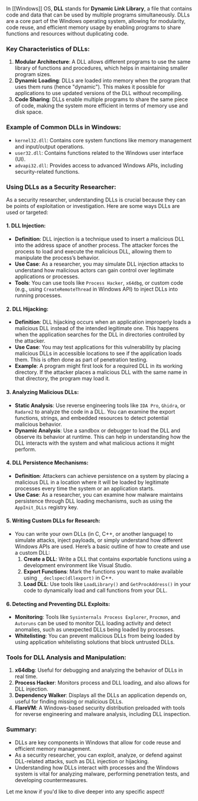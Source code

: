 In [[Windows]] OS, **DLL** stands for **Dynamic Link Library**, a file that contains code and data that can be used by multiple programs simultaneously. DLLs are a core part of the Windows operating system, allowing for modularity, code reuse, and efficient memory usage by enabling programs to share functions and resources without duplicating code.

### Key Characteristics of DLLs:
1. **Modular Architecture**: A DLL allows different programs to use the same library of functions and procedures, which helps in maintaining smaller program sizes.
2. **Dynamic Loading**: DLLs are loaded into memory when the program that uses them runs (hence "dynamic"). This makes it possible for applications to use updated versions of the DLL without recompiling.
3. **Code Sharing**: DLLs enable multiple programs to share the same piece of code, making the system more efficient in terms of memory use and disk space.

### Example of Common DLLs in Windows:
- `kernel32.dll`: Contains core system functions like memory management and input/output operations.
- `user32.dll`: Contains functions related to the Windows user interface (UI).
- `advapi32.dll`: Provides access to advanced Windows APIs, including security-related functions.

### Using DLLs as a Security Researcher:
As a security researcher, understanding DLLs is crucial because they can be points of exploitation or investigation. Here are some ways DLLs are used or targeted:

#### 1. **DLL Injection**:
   - **Definition**: DLL injection is a technique used to insert a malicious DLL into the address space of another process. The attacker forces the process to load and execute the malicious DLL, allowing them to manipulate the process’s behavior.
   - **Use Case**: As a researcher, you may simulate DLL injection attacks to understand how malicious actors can gain control over legitimate applications or processes.
   - **Tools**: You can use tools like `Process Hacker`, `x64dbg`, or custom code (e.g., using `CreateRemoteThread` in Windows API) to inject DLLs into running processes.

#### 2. **DLL Hijacking**:
   - **Definition**: DLL hijacking occurs when an application improperly loads a malicious DLL instead of the intended legitimate one. This happens when the application searches for the DLL in directories controlled by the attacker.
   - **Use Case**: You may test applications for this vulnerability by placing malicious DLLs in accessible locations to see if the application loads them. This is often done as part of penetration testing.
   - **Example**: A program might first look for a required DLL in its working directory. If the attacker places a malicious DLL with the same name in that directory, the program may load it.

#### 3. **Analyzing Malicious DLLs**:
   - **Static Analysis**: Use reverse engineering tools like `IDA Pro`, `Ghidra`, or `Radare2` to analyze the code in a DLL. You can examine the export functions, strings, and embedded resources to detect potential malicious behavior.
   - **Dynamic Analysis**: Use a sandbox or debugger to load the DLL and observe its behavior at runtime. This can help in understanding how the DLL interacts with the system and what malicious actions it might perform.

#### 4. **DLL Persistence Mechanisms**:
   - **Definition**: Attackers can achieve persistence on a system by placing a malicious DLL in a location where it will be loaded by legitimate processes every time the system or an application starts.
   - **Use Case**: As a researcher, you can examine how malware maintains persistence through DLL loading mechanisms, such as using the `AppInit_DLLs` registry key.

#### 5. **Writing Custom DLLs for Research**:
   - You can write your own DLLs (in C, C++, or another language) to simulate attacks, inject payloads, or simply understand how different Windows APIs are used. Here’s a basic outline of how to create and use a custom DLL:
     1. **Create a DLL**: Write a DLL that contains exportable functions using a development environment like Visual Studio.
     2. **Export Functions**: Mark the functions you want to make available using `__declspec(dllexport)` in C++.
     3. **Load DLL**: Use tools like `LoadLibrary()` and `GetProcAddress()` in your code to dynamically load and call functions from your DLL.

#### 6. **Detecting and Preventing DLL Exploits**:
   - **Monitoring**: Tools like `Sysinternals Process Explorer`, `Procmon`, and `Autoruns` can be used to monitor DLL loading activity and detect anomalies, such as unexpected DLLs being loaded by processes.
   - **Whitelisting**: You can prevent malicious DLLs from being loaded by using application whitelisting solutions that block untrusted DLLs.

### Tools for DLL Analysis and Manipulation:
1. **x64dbg**: Useful for debugging and analyzing the behavior of DLLs in real time.
2. **Process Hacker**: Monitors process and DLL loading, and also allows for DLL injection.
3. **Dependency Walker**: Displays all the DLLs an application depends on, useful for finding missing or malicious DLLs.
4. **FlareVM**: A Windows-based security distribution preloaded with tools for reverse engineering and malware analysis, including DLL inspection.

### Summary:
- DLLs are key components in Windows that allow for code reuse and efficient memory management.
- As a security researcher, you can exploit, analyze, or defend against DLL-related attacks, such as DLL injection or hijacking.
- Understanding how DLLs interact with processes and the Windows system is vital for analyzing malware, performing penetration tests, and developing countermeasures.

Let me know if you'd like to dive deeper into any specific aspect!